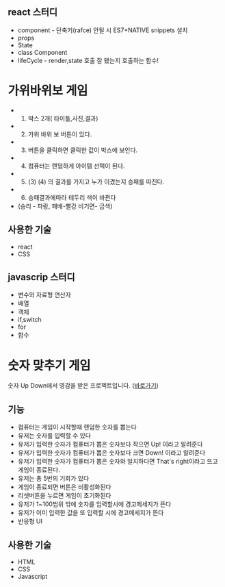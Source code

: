 ## react 스터디
* component  -  단축키(rafce) 안될 시 ES7+NATIVE snippets 설치 
* props
* State
* class Component
* lifeCycle  -  render,state 호출 잘 됐는지 호출하는 함수!

# 가위바위보 게임
* 1. 박스 2개( 타이틀,사진,결과)
* 2. 가위 바위 보 버튼이 있다.
* 3. 버튼을 클릭하면 클릭한 값이 박스에 보인다.
* 4. 컴퓨터는 랜덤하게 아이템 선택이 된다.
* 5. (3) (4) 의 결과를 가지고 누가 이겼는지 승패를 따진다.
* 6. 승패결과에따라 테두리 색이 바뀐다 
*    (승리 - 파랑, 패배-빨강  비기면- 금색)

## 사용한 기술
* react
* CSS





## javascrip 스터디
* 변수와 자료형 연산자
* 배열
* 객체
* if,switch
* for
* 함수

# 숫자 맞추기 게임

숫자 Up Down에서 영감을 받은 프로젝트입니다. ([바로가기](https://bespoke-sable-47cc38.netlify.app))

## 기능
* 컴퓨터는 게임이 시작할때 랜덤한 숫자를 뽑는다
* 유저는 숫자를 입력할 수 있다
* 유저가 입력한 숫자가 컴퓨터가 뽑은 숫자보다 작으면 Up! 이라고 알려준다
* 유저가 입력한 숫자가 컴퓨터가 뽑은 숫자보다 크면 Down! 이라고 알려준다 
* 유저가 입력한 숫자가 컴퓨터가 뽑은 숫자와 일치하다면 That's right이라고 뜨고 게임이 종료된다.
* 유저는 총 5번의 기회가 있다
* 게임이 종료되면 버튼은 비활성화된다 
* 리셋버튼을 누르면 게임이 초기화된다
* 유저가 1~100범위 밖에 숫자를 입력할시에 경고메세지가 뜬다
* 유저가 이미 입력한 값을 또 입력할 시에 경고메세지가 뜬다
* 반응형 UI

## 사용한 기술
* HTML
* CSS
* Javascript
